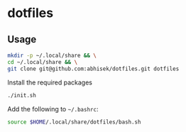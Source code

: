 # dotfiles

## Usage

```bash
mkdir -p ~/.local/share && \
cd ~/.local/share && \
git clone git@github.com:abhisek/dotfiles.git dotfiles
```

Install the required packages

```bash
./init.sh
```

Add the following to `~/.bashrc`:

```bash
source $HOME/.local/share/dotfiles/bash.sh
```
